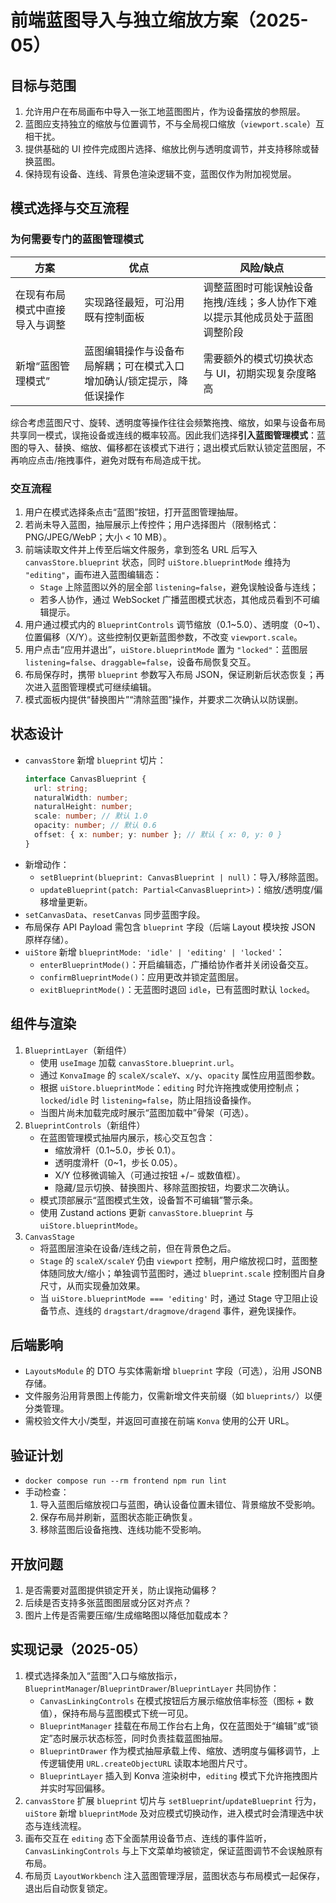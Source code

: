 # 前端蓝图导入与独立缩放方案（2025-05）

## 目标与范围
1. 允许用户在布局画布中导入一张工地蓝图图片，作为设备摆放的参照层。
2. 蓝图应支持独立的缩放与位置调节，不与全局视口缩放（`viewport.scale`）互相干扰。
3. 提供基础的 UI 控件完成图片选择、缩放比例与透明度调节，并支持移除或替换蓝图。
4. 保持现有设备、连线、背景色渲染逻辑不变，蓝图仅作为附加视觉层。

## 模式选择与交互流程

### 为何需要专门的蓝图管理模式

| 方案 | 优点 | 风险/缺点 |
| --- | --- | --- |
| 在现有布局模式中直接导入与调整 | 实现路径最短，可沿用既有控制面板 | 调整蓝图时可能误触设备拖拽/连线；多人协作下难以提示其他成员处于蓝图调整阶段 |
| 新增“蓝图管理模式” | 蓝图编辑操作与设备布局解耦；可在模式入口增加确认/锁定提示，降低误操作 | 需要额外的模式切换状态与 UI，初期实现复杂度略高 |

综合考虑蓝图尺寸、旋转、透明度等操作往往会频繁拖拽、缩放，如果与设备布局共享同一模式，误拖设备或连线的概率较高。因此我们选择**引入蓝图管理模式**：蓝图的导入、替换、缩放、偏移都在该模式下进行；退出模式后默认锁定蓝图层，不再响应点击/拖拽事件，避免对既有布局造成干扰。

### 交互流程
1. 用户在模式选择条点击“蓝图”按钮，打开蓝图管理抽屉。
2. 若尚未导入蓝图，抽屉展示上传控件；用户选择图片（限制格式：PNG/JPEG/WebP；大小 < 10 MB）。
3. 前端读取文件并上传至后端文件服务，拿到签名 URL 后写入 `canvasStore.blueprint` 状态，同时 `uiStore.blueprintMode` 维持为 `"editing"`，画布进入蓝图编辑态：
   - `Stage` 上除蓝图以外的层全部 `listening=false`，避免误触设备与连线；
   - 若多人协作，通过 WebSocket 广播蓝图模式状态，其他成员看到不可编辑提示。
4. 用户通过模式内的 `BlueprintControls` 调节缩放（0.1~5.0）、透明度（0~1）、位置偏移（X/Y）。这些控制仅更新蓝图参数，不改变 `viewport.scale`。
5. 用户点击“应用并退出”，`uiStore.blueprintMode` 置为 `"locked"`：蓝图层 `listening=false`、`draggable=false`，设备布局恢复交互。
6. 布局保存时，携带 `blueprint` 参数写入布局 JSON，保证刷新后状态恢复；再次进入蓝图管理模式可继续编辑。
7. 模式面板内提供“替换图片”“清除蓝图”操作，并要求二次确认以防误删。

## 状态设计
- `canvasStore` 新增 `blueprint` 切片：
  ```ts
  interface CanvasBlueprint {
    url: string;
    naturalWidth: number;
    naturalHeight: number;
    scale: number; // 默认 1.0
    opacity: number; // 默认 0.6
    offset: { x: number; y: number }; // 默认 { x: 0, y: 0 }
  }
  ```
- 新增动作：
  - `setBlueprint(blueprint: CanvasBlueprint | null)`：导入/移除蓝图。
  - `updateBlueprint(patch: Partial<CanvasBlueprint>)`：缩放/透明度/偏移增量更新。
- `setCanvasData`、`resetCanvas` 同步蓝图字段。
- 布局保存 API Payload 需包含 `blueprint` 字段（后端 Layout 模块按 JSON 原样存储）。
- `uiStore` 新增 `blueprintMode: 'idle' | 'editing' | 'locked'`：
  - `enterBlueprintMode()`：开启编辑态，广播给协作者并关闭设备交互。
  - `confirmBlueprintMode()`：应用更改并锁定蓝图层。
  - `exitBlueprintMode()`：无蓝图时退回 `idle`，已有蓝图时默认 `locked`。

## 组件与渲染
1. `BlueprintLayer`（新组件）
   - 使用 `useImage` 加载 `canvasStore.blueprint.url`。
   - 通过 `KonvaImage` 的 `scaleX/scaleY`、`x/y`、`opacity` 属性应用蓝图参数。
   - 根据 `uiStore.blueprintMode`：`editing` 时允许拖拽或使用控制点；`locked`/`idle` 时 `listening=false`，防止阻挡设备操作。
   - 当图片尚未加载完成时展示“蓝图加载中”骨架（可选）。
2. `BlueprintControls`（新组件）
   - 在蓝图管理模式抽屉内展示，核心交互包含：
     - 缩放滑杆（0.1~5.0，步长 0.1）。
     - 透明度滑杆（0~1，步长 0.05）。
     - X/Y 位移微调输入（可通过按钮 +/− 或数值框）。
     - 隐藏/显示切换、替换图片、移除蓝图按钮，均要求二次确认。
   - 模式顶部展示“蓝图模式生效，设备暂不可编辑”警示条。
   - 使用 Zustand actions 更新 `canvasStore.blueprint` 与 `uiStore.blueprintMode`。
3. `CanvasStage`
   - 将蓝图层渲染在设备/连线之前，但在背景色之后。
   - `Stage` 的 `scaleX/scaleY` 仍由 `viewport` 控制，用户缩放视口时，蓝图整体随同放大/缩小；单独调节蓝图时，通过 `blueprint.scale` 控制图片自身尺寸，从而实现叠加效果。
   - 当 `uiStore.blueprintMode === 'editing'` 时，通过 Stage 守卫阻止设备节点、连线的 `dragstart/dragmove/dragend` 事件，避免误操作。

## 后端影响
- `LayoutsModule` 的 DTO 与实体需新增 `blueprint` 字段（可选），沿用 JSONB 存储。
- 文件服务沿用背景图上传能力，仅需新增文件夹前缀（如 `blueprints/`）以便分类管理。
- 需校验文件大小/类型，并返回可直接在前端 `Konva` 使用的公开 URL。

## 验证计划
- `docker compose run --rm frontend npm run lint`
- 手动检查：
  1. 导入蓝图后缩放视口与蓝图，确认设备位置未错位、背景缩放不受影响。
  2. 保存布局并刷新，蓝图状态能正确恢复。
  3. 移除蓝图后设备拖拽、连线功能不受影响。

## 开放问题
1. 是否需要对蓝图提供锁定开关，防止误拖动偏移？
2. 后续是否支持多张蓝图图层或分区对齐点？
3. 图片上传是否需要压缩/生成缩略图以降低加载成本？


## 实现记录（2025-05）
1. 模式选择条加入“蓝图”入口与缩放指示，`BlueprintManager`/`BlueprintDrawer`/`BlueprintLayer` 共同协作：
   - `CanvasLinkingControls` 在模式按钮后方展示缩放倍率标签（图标 + 数值），保持布局与蓝图模式下统一可见。
   - `BlueprintManager` 挂载在布局工作台右上角，仅在蓝图处于“编辑”或“锁定”态时展示状态标签，同时负责挂载蓝图抽屉。
   - `BlueprintDrawer` 作为模式抽屉承载上传、缩放、透明度与偏移调节，上传逻辑使用 `URL.createObjectURL` 读取本地图片尺寸。
   - `BlueprintLayer` 插入到 Konva 渲染树中，`editing` 模式下允许拖拽图片并实时写回偏移。
2. `canvasStore` 扩展 `blueprint` 切片与 `setBlueprint`/`updateBlueprint` 行为，`uiStore` 新增 `blueprintMode` 及对应模式切换动作，进入模式时会清理选中状态与连线流程。
3. 画布交互在 `editing` 态下全面禁用设备节点、连线的事件监听，`CanvasLinkingControls` 与上下文菜单均被锁定，保证蓝图调节不会误触原有布局。
4. 布局页 `LayoutWorkbench` 注入蓝图管理浮层，蓝图状态与布局模式一起保存，退出后自动恢复锁定。

